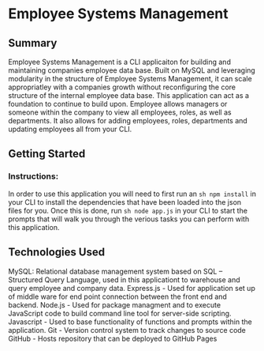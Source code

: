 # Employee Systems Management
## Summary
Employee Systems Management is a CLI applicaiton for building and maintaining companies employee data base. Built on MySQL and leveraging modularity in the structure of Employee Systems Management, it can scale appropriatley with a companies growth without reconfiguring the core structure of the internal employee data base. This application can act as a foundation to continue to build upon. Employee allows managers or someone within the company to view all employees, roles, as well as departments. It also allows for adding employees, roles, departments and updating employees all from your CLI.

## Getting Started

### Instructions:

In order to use this application you will need to first run an ```sh npm install``` in your CLI to install the dependencies that have been loaded into the json files for you. Once this is done, run ```sh node app.js``` in your CLI to start the prompts that will walk you through the verious tasks you can perform with this application.

## Technologies Used

MySQL: Relational database management system based on SQL – Structured Query Language, used in this applicationt to warehouse and query employee and company data.
Express.js - Used for application set up of middle ware for end point connection between the front end and backend.
Node.js - Used for package managment and to execute JavaScript code to build command line tool for server-side scripting.
Javascript - Used to base functionality of functions and prompts within the application.
Git - Version control system to track changes to source code
GitHub - Hosts repository that can be deployed to GitHub Pages

